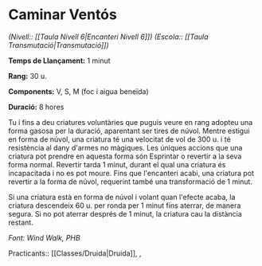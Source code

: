 # Caminar Ventós

*(Nivell:: [[Taula Nivell 6|Encanteri Nivell 6]]) (Escola:: [[Taula Transmutació|Transmutació]])*

**Temps de Llançament:** 1 minut

**Rang:** 30 u.

**Components:** V, S, M (foc i aigua beneïda)

**Duració:** 8 hores

Tu i fins a deu criatures voluntàries que puguis veure en rang adopteu una forma gasosa per la duració, aparentant ser tires de núvol. Mentre estigui en forma de núvol, una criatura té una velocitat de vol de 300 u. i té resistència al dany d'armes no màgiques. Les úniques accions que una criatura pot prendre en aquesta forma són Esprintar o revertir a la seva forma normal. Revertir tarda 1 minut, durant el qual una criatura és incapacitada i no es pot moure. Fins que l'encanteri acabi, una criatura pot revertir a la forma de núvol, requerint també una transformació de 1 minut.

Si una criatura està en forma de núvol i volant quan l'efecte acaba, la criatura descendeix 60 u. per ronda per 1 minut fins aterrar, de manera segura. Si no pot aterrar després de 1 minut, la criatura cau la distància restant.


*Font: Wind Walk, PHB*


Practicants:: [[Classes/Druida|Druida]], ,